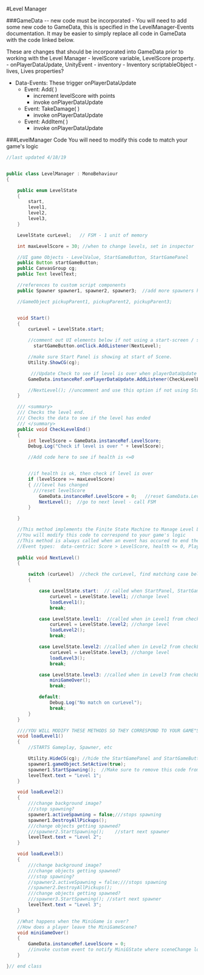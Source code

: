 #Level Manager

###GameData -- new code must be incorporated -
You will need to add some new code to GameData, this is specified in the LevelManager-Events documentation.  It may be easier to simply replace all code in GameData with the code linked below.

These are changes that should be incorporated into GameData prior to working with the Level Manager
    - levelScore variable, LevelScore property.
    - onPlayerDataUpdate, UnityEvent
    - inventory - Inventory scriptableObject
    - lives, Lives properties?
    
- Data-Events: These trigger onPlayerDataUpdate
    - Event: Add( )
        - increment levelScore with points
        - invoke onPlayerDataUpdate
    - Event: TakeDamage( )
        - invoke onPlayerDataUpdate
    - Event: AddItem( )
        - invoke onPlayerDataUpdate

###LevelManager Code 
You will need to modify this code to match your game's logic


```java
//last updated 4/18/19 


public class LevelManager : MonoBehaviour
{

    public enum LevelState
    {
        start,
        level1,
        level2,
        level3,
    }

    LevelState curLevel;   // FSM - 1 unit of memory

    int maxLevelScore = 30; //when to change levels, set in inspector

    //UI game Objects - LevelValue, StartGameButton, StartGamePanel
    public Button startGameButton;
    public CanvasGroup cg;
    public Text levelText;

    //references to custom script components
    public Spawner spawner1, spawner2, spawner3;  //add more spawners here

    //GameObject pickupParent1, pickupParent2, pickupParent3;


    void Start()
    {
        curLevel = LevelState.start;

        //comment out UI elements below if not using a start-screen / start-button
          startGameButton.onClick.AddListener(NextLevel);

        //make sure Start Panel is showing at start of Scene.
        Utility.ShowCG(cg);

         ///Update Check to see if level is over when playerDataUpdate event happens
        GameData.instanceRef.onPlayerDataUpdate.AddListener(CheckLevelEnd);

        //NextLevel(); //uncomment and use this option if not using StartGamePanel and StartGameButton to start the gameplay.
    }

    /// <summary>
    /// Checks the level end.
    /// Checks the data to see if the level has ended
    /// </summary>
    public void CheckLevelEnd()
    {
        int levelScore = GameData.instanceRef.LevelScore;
        Debug.Log("Check if level is over " + levelScore);

        //Add code here to see if health is <=0


        //if health is ok, then check if level is over
        if (levelScore >= maxLevelScore)
        { ///level has changed
          ///reset levelScore
            GameData.instanceRef.LevelScore = 0;   //reset GameData.LevelScore
            NextLevel();  //go to next level - call FSM
        }

    }

    //This method implements the Finite State Machine to Manage Level Logic. 
    //You will modify this code to correspond to your game's logic
    //This method is always called when an event has occured to end the level
    //Event types:  data-centric: Score > LevelScore, health <= 0, Player falls, 
   
    public void NextLevel()
    {

        switch (curLevel)  //check the curLevel, find matching case below
        {

            case LevelState.start:  // called when StartPanel, StartGameButton is clicked
                curLevel = LevelState.level1; //change level
                loadLevel1();
                break;

            case LevelState.level1:  //called when in Level1 from checkLevelEnd( ) 
                curLevel = LevelState.level2; //change level
                loadLevel2();
                break;

            case LevelState.level2: //called when in Level2 from checkLevelEnd( ) 
                curLevel = LevelState.level3; //change level
                loadLevel3();
                break;

            case LevelState.level3: //called when in Level3 from checkLevelEnd( ) 
                miniGameOver();
                break;

            default:
                Debug.Log("No match on curLevel");
                break;
        }
    }

    ////YOU WILL MODIFY THESE METHODS SO THEY CORRESPOND TO YOUR GAME"S LOGIC
    void loadLevel1()
    {
        //STARTS Gameplay, Spawner, etc

        Utility.HideCG(cg); //hide the StartGamePanel and StartGameButton
        spawner1.gameObject.SetActive(true);
        spawner1.StartSpawning();  //Make sure to remove this code from Start in the spawner script
        levelText.text = "Level 1";
    }

    void loadLevel2()
    {
        ///change background image?
        ///stop spawning?
        spawner1.activeSpawning = false;///stops spawning
        spawner1.DestroyAllPickups();
        ///change objects getting spawned?
        ///spawner2.StartSpawning();    //start next spawner 
        levelText.text = "Level 2";
    }

    void loadLevel3()
    {
        ///change background image?
        ///change objects getting spawned?
        ///stop spawning?
        //spawner2.activeSpawning = false;///stops spawning
        //spawner2.DestroyAllPickups();
        ///change objects getting spawned?
        ///spawner3.StartSpawning(); //start next spawner
        levelText.text = "Level 3";
    }

    //What happens when the MiniGame is over?  
    //How does a player leave the MiniGameScene?
    void miniGameOver()
    {
        GameData.instanceRef.LevelScore = 0;
        //invoke custom event to notify MiniGState where sceneChange logic an be executed.  
    }

}// end class

```

